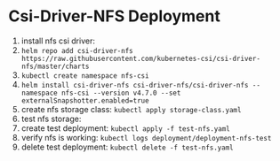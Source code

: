 # Csi-Driver-NFS Deployment

1) install nfs csi driver:
  1) `helm repo add csi-driver-nfs https://raw.githubusercontent.com/kubernetes-csi/csi-driver-nfs/master/charts`
  2) `kubectl create namespace nfs-csi`
  3) `helm install csi-driver-nfs csi-driver-nfs/csi-driver-nfs --namespace nfs-csi --version v4.7.0 --set externalSnapshotter.enabled=true`
2) create nfs storage class: `kubectl apply storage-class.yaml`
3) test nfs storage: 
  1) create test deployment: `kubectl apply -f test-nfs.yaml`
  2) verify nfs is working: `kubectl logs deployment/deployment-nfs-test`
  3) delete test deployment: `kubectl delete -f test-nfs.yaml`
